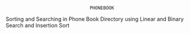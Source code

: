                                    PHONEBOOK

Sorting and Searching in Phone Book Directory using Linear and Binary Search and Insertion Sort

